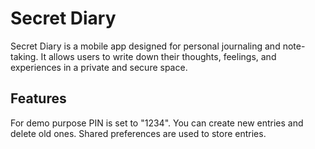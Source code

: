 # Secret Diary

Secret Diary is a mobile app designed for personal journaling and note-taking. 
It allows users to write down their thoughts, feelings, and experiences in a private and secure space.

## Features

For demo purpose PIN is set to "1234". You can create new entries and delete old ones. Shared preferences are used to store entries.

